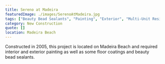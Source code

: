 ```yaml
---
title: Sereno at Madeira
featuredImage: ./images/SerenoAtMadeira.jpg
tags: ["Beauty Bead Sealants", "Painting", "Exterior", "Multi-Unit Residential", "Interior"]
category: New Construction
quote: []
location: Madeira Beach
---
```

Constructed in 2005, this project is located on Madeira Beach and required
interior and exterior painting as well as some floor coatings and beauty bead
sealants.
